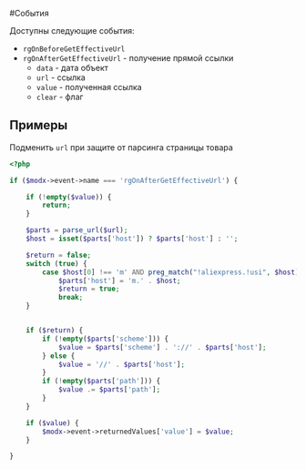 #События

Доступны следующие события:

* `rgOnBeforeGetEffectiveUrl`
* `rgOnAfterGetEffectiveUrl` - получение прямой ссылки
  * `data`  - дата объект
  * `url`   - ссылка
  * `value` - полученная ссылка
  * `clear` - флаг

## Примеры

Подменить `url` при защите от парсинга страницы товара

```php
<?php

if ($modx->event->name === 'rgOnAfterGetEffectiveUrl') {

    if (!empty($value)) {
        return;
    }

    $parts = parse_url($url);
    $host = isset($parts['host']) ? $parts['host'] : '';

    $return = false;
    switch (true) {
        case $host[0] !== 'm' AND preg_match("!aliexpress.!usi", $host):
            $parts['host'] = 'm.' . $host;
            $return = true;
            break;
    }


    if ($return) {
        if (!empty($parts['scheme'])) {
            $value = $parts['scheme'] . '://' . $parts['host'];
        } else {
            $value = '//' . $parts['host'];
        }
        if (!empty($parts['path'])) {
            $value .= $parts['path'];
        }
    }

    if ($value) {
        $modx->event->returnedValues['value'] = $value;
    }

}
```
